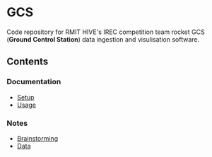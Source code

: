 # GCS

Code repository for RMIT HIVE's IREC competition team rocket GCS (**Ground Control Station**) data ingestion and visulisation software.

## Contents

### Documentation

- [Setup](documentation/setup.md)
- [Usage](documentation/usage.md)

### Notes

- [Brainstorming](notes/brainstorming.md)
- [Data](notes/data.md)
